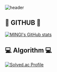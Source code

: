 <div align="left">
  
![header](https://capsule-render.vercel.app/api?type=waving&color=timeGradient&text=SUNG%20MINGI%20👋&animation=twinkling&fontSize=35&fontAlignY=40&fontAlign=25&height=250)
## 📑 GITHUB 📑
[![MINGI's GitHub stats](https://github-readme-stats.vercel.app/api?username=MinGi-SUNG&include_all_commits=true&theme=dracula&hide_border=true&count_private=true)](https://github.com/jiholee0/github-readme-stats)

## 💻 Algorithm 💻
[![Solved.ac Profile](http://mazassumnida.wtf/api/v2/generate_badge?boj=mg2937)](https://solved.ac/mg2937/)

<!--
**MinGi-SUNG/MinGi-SUNG** is a ✨ _special_ ✨ repository because its `README.md` (this file) appears on your GitHub profile.

Here are some ideas to get you started:

- 🔭 I’m currently working on ...
- 🌱 I’m currently learning ...
- 👯 I’m looking to collaborate on ...
- 🤔 I’m looking for help with ...
- 💬 Ask me about ...
- 📫 How to reach me: ...
- 😄 Pronouns: ...
- ⚡ Fun fact: ...
-->
